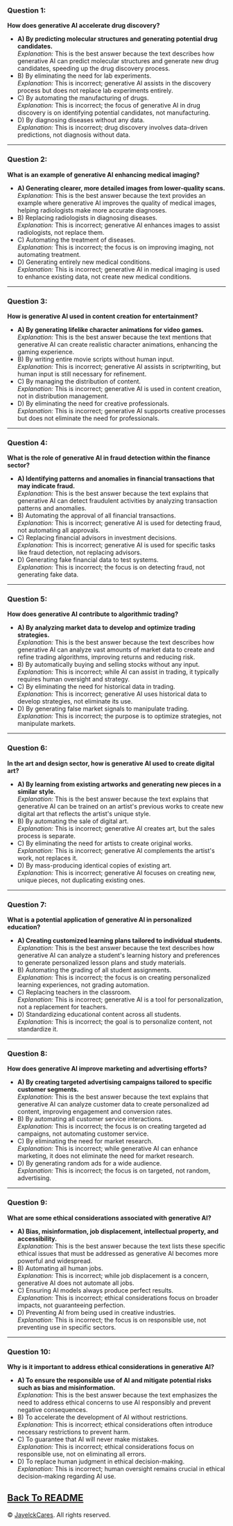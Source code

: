 ### Question 1:
**How does generative AI accelerate drug discovery?**
- **A) By predicting molecular structures and generating potential drug candidates.**  
  *Explanation:* This is the best answer because the text describes how generative AI can predict molecular structures and generate new drug candidates, speeding up the drug discovery process.
- B) By eliminating the need for lab experiments.  
  *Explanation:* This is incorrect; generative AI assists in the discovery process but does not replace lab experiments entirely.
- C) By automating the manufacturing of drugs.  
  *Explanation:* This is incorrect; the focus of generative AI in drug discovery is on identifying potential candidates, not manufacturing.
- D) By diagnosing diseases without any data.  
  *Explanation:* This is incorrect; drug discovery involves data-driven predictions, not diagnosis without data.

---

### Question 2:
**What is an example of generative AI enhancing medical imaging?**
- **A) Generating clearer, more detailed images from lower-quality scans.**  
  *Explanation:* This is the best answer because the text provides an example where generative AI improves the quality of medical images, helping radiologists make more accurate diagnoses.
- B) Replacing radiologists in diagnosing diseases.  
  *Explanation:* This is incorrect; generative AI enhances images to assist radiologists, not replace them.
- C) Automating the treatment of diseases.  
  *Explanation:* This is incorrect; the focus is on improving imaging, not automating treatment.
- D) Generating entirely new medical conditions.  
  *Explanation:* This is incorrect; generative AI in medical imaging is used to enhance existing data, not create new medical conditions.

---

### Question 3:
**How is generative AI used in content creation for entertainment?**
- **A) By generating lifelike character animations for video games.**  
  *Explanation:* This is the best answer because the text mentions that generative AI can create realistic character animations, enhancing the gaming experience.
- B) By writing entire movie scripts without human input.  
  *Explanation:* This is incorrect; generative AI assists in scriptwriting, but human input is still necessary for refinement.
- C) By managing the distribution of content.  
  *Explanation:* This is incorrect; generative AI is used in content creation, not in distribution management.
- D) By eliminating the need for creative professionals.  
  *Explanation:* This is incorrect; generative AI supports creative processes but does not eliminate the need for professionals.

---

### Question 4:
**What is the role of generative AI in fraud detection within the finance sector?**
- **A) Identifying patterns and anomalies in financial transactions that may indicate fraud.**  
  *Explanation:* This is the best answer because the text explains that generative AI can detect fraudulent activities by analyzing transaction patterns and anomalies.
- B) Automating the approval of all financial transactions.  
  *Explanation:* This is incorrect; generative AI is used for detecting fraud, not automating all approvals.
- C) Replacing financial advisors in investment decisions.  
  *Explanation:* This is incorrect; generative AI is used for specific tasks like fraud detection, not replacing advisors.
- D) Generating fake financial data to test systems.  
  *Explanation:* This is incorrect; the focus is on detecting fraud, not generating fake data.

---

### Question 5:
**How does generative AI contribute to algorithmic trading?**
- **A) By analyzing market data to develop and optimize trading strategies.**  
  *Explanation:* This is the best answer because the text describes how generative AI can analyze vast amounts of market data to create and refine trading algorithms, improving returns and reducing risk.
- B) By automatically buying and selling stocks without any input.  
  *Explanation:* This is incorrect; while AI can assist in trading, it typically requires human oversight and strategy.
- C) By eliminating the need for historical data in trading.  
  *Explanation:* This is incorrect; generative AI uses historical data to develop strategies, not eliminate its use.
- D) By generating false market signals to manipulate trading.  
  *Explanation:* This is incorrect; the purpose is to optimize strategies, not manipulate markets.

---

### Question 6:
**In the art and design sector, how is generative AI used to create digital art?**
- **A) By learning from existing artworks and generating new pieces in a similar style.**  
  *Explanation:* This is the best answer because the text explains that generative AI can be trained on an artist's previous works to create new digital art that reflects the artist's unique style.
- B) By automating the sale of digital art.  
  *Explanation:* This is incorrect; generative AI creates art, but the sales process is separate.
- C) By eliminating the need for artists to create original works.  
  *Explanation:* This is incorrect; generative AI complements the artist's work, not replaces it.
- D) By mass-producing identical copies of existing art.  
  *Explanation:* This is incorrect; generative AI focuses on creating new, unique pieces, not duplicating existing ones.

---

### Question 7:
**What is a potential application of generative AI in personalized education?**
- **A) Creating customized learning plans tailored to individual students.**  
  *Explanation:* This is the best answer because the text describes how generative AI can analyze a student's learning history and preferences to generate personalized lesson plans and study materials.
- B) Automating the grading of all student assignments.  
  *Explanation:* This is incorrect; the focus is on creating personalized learning experiences, not grading automation.
- C) Replacing teachers in the classroom.  
  *Explanation:* This is incorrect; generative AI is a tool for personalization, not a replacement for teachers.
- D) Standardizing educational content across all students.  
  *Explanation:* This is incorrect; the goal is to personalize content, not standardize it.

---

### Question 8:
**How does generative AI improve marketing and advertising efforts?**
- **A) By creating targeted advertising campaigns tailored to specific customer segments.**  
  *Explanation:* This is the best answer because the text explains that generative AI can analyze customer data to create personalized ad content, improving engagement and conversion rates.
- B) By automating all customer service interactions.  
  *Explanation:* This is incorrect; the focus is on creating targeted ad campaigns, not automating customer service.
- C) By eliminating the need for market research.  
  *Explanation:* This is incorrect; while generative AI can enhance marketing, it does not eliminate the need for market research.
- D) By generating random ads for a wide audience.  
  *Explanation:* This is incorrect; the focus is on targeted, not random, advertising.

---

### Question 9:
**What are some ethical considerations associated with generative AI?**
- **A) Bias, misinformation, job displacement, intellectual property, and accessibility.**  
  *Explanation:* This is the best answer because the text lists these specific ethical issues that must be addressed as generative AI becomes more powerful and widespread.
- B) Automating all human jobs.  
  *Explanation:* This is incorrect; while job displacement is a concern, generative AI does not automate all jobs.
- C) Ensuring AI models always produce perfect results.  
  *Explanation:* This is incorrect; ethical considerations focus on broader impacts, not guaranteeing perfection.
- D) Preventing AI from being used in creative industries.  
  *Explanation:* This is incorrect; the focus is on responsible use, not preventing use in specific sectors.

---

### Question 10:
**Why is it important to address ethical considerations in generative AI?**
- **A) To ensure the responsible use of AI and mitigate potential risks such as bias and misinformation.**  
  *Explanation:* This is the best answer because the text emphasizes the need to address ethical concerns to use AI responsibly and prevent negative consequences.
- B) To accelerate the development of AI without restrictions.  
  *Explanation:* This is incorrect; ethical considerations often introduce necessary restrictions to prevent harm.
- C) To guarantee that AI will never make mistakes.  
  *Explanation:* This is incorrect; ethical considerations focus on responsible use, not on eliminating all errors.
- D) To replace human judgment in ethical decision-making.  
  *Explanation:* This is incorrect; human oversight remains crucial in ethical decision-making regarding AI use.
  
<a href="README.md">Back To README</a>
---

© <a href="https://github.com/jclabgit/ai_bootcamp/tree/main">JayelckCares</a>. All rights reserved.


